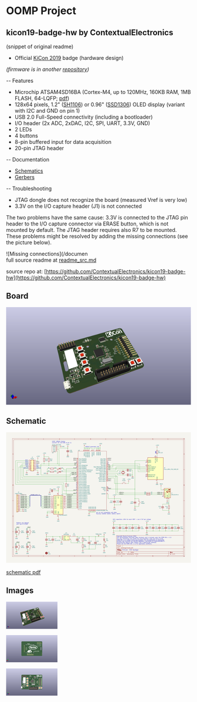 # OOMP Project  
## kicon19-badge-hw  by ContextualElectronics  
  
(snippet of original readme)  
  
- Official [KiCon 2019](https://kicad-kicon.com/) badge (hardware design)  
  
_(firmware is in another [repository](https://github.com/orsonmmz/kicon19-badge-sw))_  
  
-- Features  
* Microchip ATSAM4SD16BA (Cortex-M4, up to 120MHz, 160KB RAM, 1MB FLASH, 64-LQFP; [pdf](http://ww1.microchip.com/downloads/en/DeviceDoc/Atmel-11100-32-bit%20Cortex-M4-Microcontroller-SAM4S_Datasheet.pdf))  
* 128x64 pixels, 1.2" ([SH1106](https://www.velleman.eu/downloads/29/infosheets/sh1106_datasheet.pdf)) or 0.96" ([SSD1306](https://cdn-shop.adafruit.com/datasheets/SSD1306.pdf)) OLED display (variant with I2C and GND on pin 1)  
* USB 2.0 Full-Speed connectivity (including a bootloader)  
* I/O header (2x ADC, 2xDAC, I2C, SPI, UART, 3.3V, GND)  
* 2 LEDs  
* 4 buttons  
* 8-pin buffered input for data acquisition  
* 20-pin JTAG header  
  
-- Documentation  
* [Schematics](https://github.com/orsonmmz/kicon19-badge-hw/raw/master/documentation/kicon19-badge.pdf)  
* [Gerbers](https://github.com/orsonmmz/kicon19-badge-hw/tree/master/documentation/gerbers)  
  
-- Troubleshooting  
  
* JTAG dongle does not recognize the board (measured Vref is very low)  
* 3.3V on the I/O capture header (J1) is not connected  
  
The two problems have the same cause: 3.3V is connected to the JTAG pin header to the I/O capture connector via ERASE button, which is not mounted by default. The JTAG header requires also R7 to be mounted. These problems might be resolved by adding the missing connections (see the picture below).  
  
![Missing connections](/documen  
  full source readme at [readme_src.md](readme_src.md)  
  
source repo at: [https://github.com/ContextualElectronics/kicon19-badge-hw](https://github.com/ContextualElectronics/kicon19-badge-hw)  
## Board  
  
[![working_3d.png](working_3d_600.png)](working_3d.png)  
## Schematic  
  
[![working_schematic.png](working_schematic_600.png)](working_schematic.png)  
  
[schematic pdf](working_schematic.pdf)  
## Images  
  
[![working_3d.png](working_3d_140.png)](working_3d.png)  
  
[![working_3d_back.png](working_3d_back_140.png)](working_3d_back.png)  
  
[![working_3d_front.png](working_3d_front_140.png)](working_3d_front.png)  
